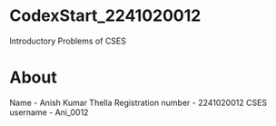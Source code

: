 # CodexStart_2241020012
Introductory Problems of CSES
# About
Name - Anish Kumar Thella
Registration number - 2241020012
CSES username - Ani_0012
